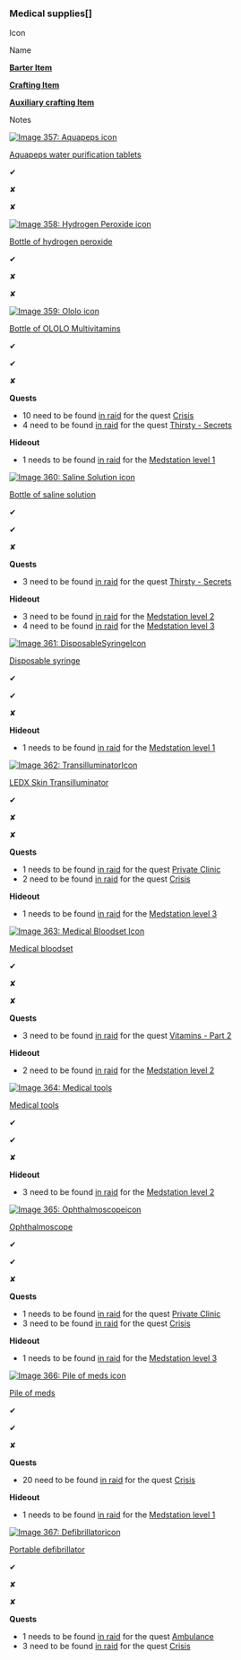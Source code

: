 ### Medical supplies\[[](https://auth.fandom.com/signin?redirect=https%3A%2F%2Fescapefromtarkov.fandom.com%2Fwiki%2FLoot%3Faction%3Dedit%26section%3D9&uselang=en "Sign in to edit")\]

Icon

Name

**[Barter Item](https://escapefromtarkov.fandom.com/wiki/Barter_trades "Barter trades")**

**[Crafting Item](https://escapefromtarkov.fandom.com/wiki/Crafts "Crafts")**

**[Auxiliary crafting Item](https://escapefromtarkov.fandom.com/wiki/Crafts "Crafts")**

Notes

[![Image 357: Aquapeps icon](https://static.wikia.nocookie.net/escapefromtarkov_gamepedia/images/0/0e/Aquapeps_icon.png/revision/latest?cb=20230104152305)](https://escapefromtarkov.fandom.com/wiki/Aquapeps_water_purification_tablets "Aquapeps water purification tablets")

[Aquapeps water purification tablets](https://escapefromtarkov.fandom.com/wiki/Aquapeps_water_purification_tablets "Aquapeps water purification tablets")

✔

✘

✘

[![Image 358: Hydrogen Peroxide icon](https://static.wikia.nocookie.net/escapefromtarkov_gamepedia/images/1/13/Hydrogen_Peroxide_icon.png/revision/latest?cb=20250114194133)](https://escapefromtarkov.fandom.com/wiki/Bottle_of_hydrogen_peroxide "Bottle of hydrogen peroxide")

[Bottle of hydrogen peroxide](https://escapefromtarkov.fandom.com/wiki/Bottle_of_hydrogen_peroxide "Bottle of hydrogen peroxide")

✔

✘

✘

[![Image 359: Ololo icon](https://static.wikia.nocookie.net/escapefromtarkov_gamepedia/images/f/f7/Ololo_icon.png/revision/latest?cb=20250114194150)](https://escapefromtarkov.fandom.com/wiki/Bottle_of_OLOLO_Multivitamins "Bottle of OLOLO Multivitamins")

[Bottle of OLOLO Multivitamins](https://escapefromtarkov.fandom.com/wiki/Bottle_of_OLOLO_Multivitamins "Bottle of OLOLO Multivitamins")

✔

✔

✘

**Quests**

*   10 need to be found [in raid](https://escapefromtarkov.fandom.com/wiki/Found_in_raid "Found in raid") for the quest [Crisis](https://escapefromtarkov.fandom.com/wiki/Crisis "Crisis")
*   4 need to be found [in raid](https://escapefromtarkov.fandom.com/wiki/Found_in_raid "Found in raid") for the quest [Thirsty - Secrets](https://escapefromtarkov.fandom.com/wiki/Thirsty_-_Secrets "Thirsty - Secrets")

**Hideout**

*   1 needs to be found [in raid](https://escapefromtarkov.fandom.com/wiki/Found_in_raid "Found in raid") for the [Medstation level 1](https://escapefromtarkov.fandom.com/wiki/Hideout#Modules "Hideout")

[![Image 360: Saline Solution icon](https://static.wikia.nocookie.net/escapefromtarkov_gamepedia/images/1/1b/Saline_Solution_icon.png/revision/latest?cb=20250114194207)](https://escapefromtarkov.fandom.com/wiki/Bottle_of_saline_solution "Bottle of saline solution")

[Bottle of saline solution](https://escapefromtarkov.fandom.com/wiki/Bottle_of_saline_solution "Bottle of saline solution")

✔

✔

✘

**Quests**

*   3 need to be found [in raid](https://escapefromtarkov.fandom.com/wiki/Found_in_raid "Found in raid") for the quest [Thirsty - Secrets](https://escapefromtarkov.fandom.com/wiki/Thirsty_-_Secrets "Thirsty - Secrets")

**Hideout**

*   3 need to be found [in raid](https://escapefromtarkov.fandom.com/wiki/Found_in_raid "Found in raid") for the [Medstation level 2](https://escapefromtarkov.fandom.com/wiki/Hideout#Modules "Hideout")
*   4 need to be found [in raid](https://escapefromtarkov.fandom.com/wiki/Found_in_raid "Found in raid") for the [Medstation level 3](https://escapefromtarkov.fandom.com/wiki/Hideout#Modules "Hideout")

[![Image 361: DisposableSyringeIcon](https://static.wikia.nocookie.net/escapefromtarkov_gamepedia/images/3/37/DisposableSyringeIcon.png/revision/latest?cb=20211220220935)](https://escapefromtarkov.fandom.com/wiki/Disposable_syringe "Disposable syringe")

[Disposable syringe](https://escapefromtarkov.fandom.com/wiki/Disposable_syringe "Disposable syringe")

✔

✔

✘

**Hideout**

*   1 needs to be found [in raid](https://escapefromtarkov.fandom.com/wiki/Found_in_raid "Found in raid") for the [Medstation level 1](https://escapefromtarkov.fandom.com/wiki/Hideout#Modules "Hideout")

[![Image 362: TransilluminatorIcon](https://static.wikia.nocookie.net/escapefromtarkov_gamepedia/images/4/4e/TransilluminatorIcon.png/revision/latest?cb=20250114194240)](https://escapefromtarkov.fandom.com/wiki/LEDX_Skin_Transilluminator "LEDX Skin Transilluminator")

[LEDX Skin Transilluminator](https://escapefromtarkov.fandom.com/wiki/LEDX_Skin_Transilluminator "LEDX Skin Transilluminator")

✔

✘

✘

**Quests**

*   1 needs to be found [in raid](https://escapefromtarkov.fandom.com/wiki/Found_in_raid "Found in raid") for the quest [Private Clinic](https://escapefromtarkov.fandom.com/wiki/Private_Clinic "Private Clinic")
*   2 need to be found [in raid](https://escapefromtarkov.fandom.com/wiki/Found_in_raid "Found in raid") for the quest [Crisis](https://escapefromtarkov.fandom.com/wiki/Crisis "Crisis")

**Hideout**

*   1 needs to be found [in raid](https://escapefromtarkov.fandom.com/wiki/Found_in_raid "Found in raid") for the [Medstation level 3](https://escapefromtarkov.fandom.com/wiki/Hideout#Modules "Hideout")

[![Image 363: Medical Bloodset Icon](https://static.wikia.nocookie.net/escapefromtarkov_gamepedia/images/5/56/Medical_Bloodset_Icon.png/revision/latest?cb=20250114194655)](https://escapefromtarkov.fandom.com/wiki/Medical_bloodset "Medical bloodset")

[Medical bloodset](https://escapefromtarkov.fandom.com/wiki/Medical_bloodset "Medical bloodset")

✔

✘

✘

**Quests**

*   3 need to be found [in raid](https://escapefromtarkov.fandom.com/wiki/Found_in_raid "Found in raid") for the quest [Vitamins - Part 2](https://escapefromtarkov.fandom.com/wiki/Vitamins_-_Part_2 "Vitamins - Part 2")

**Hideout**

*   2 need to be found [in raid](https://escapefromtarkov.fandom.com/wiki/Found_in_raid "Found in raid") for the [Medstation level 2](https://escapefromtarkov.fandom.com/wiki/Hideout#Modules "Hideout")

[![Image 364: Medical tools](https://static.wikia.nocookie.net/escapefromtarkov_gamepedia/images/4/48/Medical_tools.png/revision/latest?cb=20220709111123)](https://escapefromtarkov.fandom.com/wiki/Medical_tools "Medical tools")

[Medical tools](https://escapefromtarkov.fandom.com/wiki/Medical_tools "Medical tools")

✔

✔

✘

**Hideout**

*   3 need to be found [in raid](https://escapefromtarkov.fandom.com/wiki/Found_in_raid "Found in raid") for the [Medstation level 2](https://escapefromtarkov.fandom.com/wiki/Hideout#Modules "Hideout")

[![Image 365: Ophthalmoscopeicon](https://static.wikia.nocookie.net/escapefromtarkov_gamepedia/images/f/f6/Ophthalmoscopeicon.png/revision/latest?cb=20250114194110)](https://escapefromtarkov.fandom.com/wiki/Ophthalmoscope "Ophthalmoscope")

[Ophthalmoscope](https://escapefromtarkov.fandom.com/wiki/Ophthalmoscope "Ophthalmoscope")

✔

✔

✘

**Quests**

*   1 needs to be found [in raid](https://escapefromtarkov.fandom.com/wiki/Found_in_raid "Found in raid") for the quest [Private Clinic](https://escapefromtarkov.fandom.com/wiki/Private_Clinic "Private Clinic")
*   3 need to be found [in raid](https://escapefromtarkov.fandom.com/wiki/Found_in_raid "Found in raid") for the quest [Crisis](https://escapefromtarkov.fandom.com/wiki/Crisis "Crisis")

**Hideout**

*   1 needs to be found [in raid](https://escapefromtarkov.fandom.com/wiki/Found_in_raid "Found in raid") for the [Medstation level 3](https://escapefromtarkov.fandom.com/wiki/Hideout#Modules "Hideout")

[![Image 366: Pile of meds icon](https://static.wikia.nocookie.net/escapefromtarkov_gamepedia/images/b/b6/Pile_of_meds_icon.png/revision/latest?cb=20230218205628)](https://escapefromtarkov.fandom.com/wiki/Pile_of_meds "Pile of meds")

[Pile of meds](https://escapefromtarkov.fandom.com/wiki/Pile_of_meds "Pile of meds")

✔

✔

✘

**Quests**

*   20 need to be found [in raid](https://escapefromtarkov.fandom.com/wiki/Found_in_raid "Found in raid") for the quest [Crisis](https://escapefromtarkov.fandom.com/wiki/Crisis "Crisis")

**Hideout**

*   1 needs to be found [in raid](https://escapefromtarkov.fandom.com/wiki/Found_in_raid "Found in raid") for the [Medstation level 1](https://escapefromtarkov.fandom.com/wiki/Hideout#Modules "Hideout")

[![Image 367: Defibrillatoricon](https://static.wikia.nocookie.net/escapefromtarkov_gamepedia/images/8/81/Defibrillatoricon.png/revision/latest?cb=20250114194615)](https://escapefromtarkov.fandom.com/wiki/Portable_defibrillator "Portable defibrillator")

[Portable defibrillator](https://escapefromtarkov.fandom.com/wiki/Portable_defibrillator "Portable defibrillator")

✔

✘

✘

**Quests**

*   1 needs to be found [in raid](https://escapefromtarkov.fandom.com/wiki/Found_in_raid "Found in raid") for the quest [Ambulance](https://escapefromtarkov.fandom.com/wiki/Ambulance "Ambulance")
*   3 need to be found [in raid](https://escapefromtarkov.fandom.com/wiki/Found_in_raid "Found in raid") for the quest [Crisis](https://escapefromtarkov.fandom.com/wiki/Crisis "Crisis")

